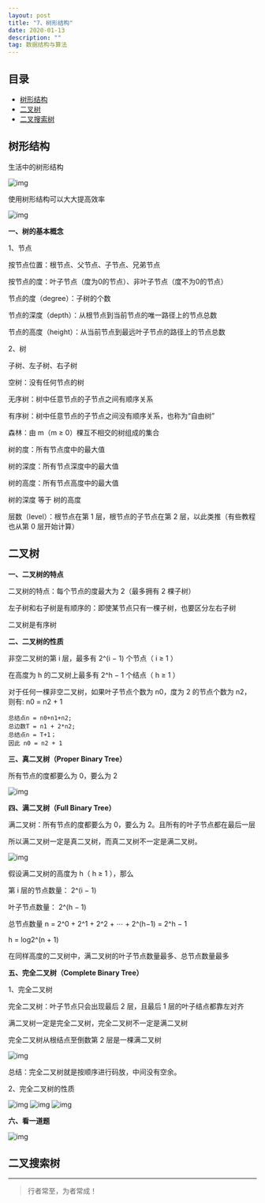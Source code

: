 ```yaml
---
layout: post
title: "7、树形结构"
date: 2020-01-13
description: ""
tag: 数据结构与算法
---
```







## 目录

* [树形结构](#content1)
* [二叉树](#content2)
* [二叉搜索树](#content2)





<!-- ************************************************ -->
## <a id="content1"></a>树形结构

生活中的树形结构

<img src="/images/DataStructurs/tree2.png" alt="img">


使用树形结构可以大大提高效率

<img src="/images/DataStructurs/tree1.png" alt="img">

**一、树的基本概念**

1、节点

按节点位置：根节点、父节点、子节点、兄弟节点

按节点的度：叶子节点（度为0的节点）、非叶子节点（度不为0的节点）

节点的度（degree）：子树的个数

节点的深度（depth）：从根节点到当前节点的唯一路径上的节点总数

节点的高度（height）：从当前节点到最远叶子节点的路径上的节点总数

2、树

子树、左子树、右子树

空树：没有任何节点的树

无序树：树中任意节点的子节点之间有顺序关系

有序树：树中任意节点的子节点之间没有顺序关系，也称为“自由树”

森林：由 m（m ≥ 0）棵互不相交的树组成的集合

树的度：所有节点度中的最大值

树的深度：所有节点深度中的最大值

树的高度：所有节点高度中的最大值

树的深度 等于 树的高度

层数（level）：根节点在第 1 层，根节点的子节点在第 2 层，以此类推（有些教程也从第 0 层开始计算）


<!-- ************************************************ -->
## <a id="content2"></a>二叉树

**一、二叉树的特点**

二叉树的特点：每个节点的度最大为 2（最多拥有 2 棵子树）

左子树和右子树是有顺序的：即使某节点只有一棵子树，也要区分左右子树

二叉树是有序树 

**二、二叉树的性质**

非空二叉树的第 i 层，最多有 2^(i − 1) 个节点（ i ≥ 1 ） 

在高度为 h 的二叉树上最多有 2^h − 1 个结点（ h ≥ 1 ） 

对于任何一棵非空二叉树，如果叶子节点个数为 n0，度为 2 的节点个数为 n2，则有: n0 = n2 + 1
```
总结点n = n0+n1+n2;
总边数T = n1 + 2*n2;
总结点n = T+1；
因此 n0 = n2 + 1
```
 

**三、真二叉树（Proper Binary Tree）**

所有节点的度都要么为 0，要么为 2

<img src="/images/DataStructurs/tree3.png" alt="img">


**四、满二叉树（Full Binary Tree）**


满二叉树：所有节点的度都要么为 0，要么为 2。且所有的叶子节点都在最后一层

所以满二叉树一定是真二叉树，而真二叉树不一定是满二叉树。

<img src="/images/DataStructurs/tree4.png" alt="img">


假设满二叉树的高度为 h（ h ≥ 1 ），那么

第 i 层的节点数量： 2^(i − 1)

叶子节点数量： 2^(h − 1) 

总节点数量 n  = 2^0 + 2^1 + 2^2 + ⋯ + 2^(h−1) = 2^h − 1  

h = log2^(n + 1) 

在同样高度的二叉树中，满二叉树的叶子节点数量最多、总节点数量最多



**五、完全二叉树（Complete Binary Tree）**

1、完全二叉树

完全二叉树：叶子节点只会出现最后 2 层，且最后 1 层的叶子结点都靠左对齐

满二叉树一定是完全二叉树，完全二叉树不一定是满二叉树

完全二叉树从根结点至倒数第 2 层是一棵满二叉树

<img src="/images/DataStructurs/tree5.png" alt="img">

总结：完全二叉树就是按顺序进行码放，中间没有空余。


2、完全二叉树的性质

<img src="/images/DataStructurs/tree6.png" alt="img">

<img src="/images/DataStructurs/tree7.png" alt="img">

<img src="/images/DataStructurs/tree8.png" alt="img">


**六、看一道题**

<img src="/images/DataStructurs/tree9.png" alt="img">


<!-- ************************************************ -->
## <a id="content3"></a>二叉搜索树



----------
>  行者常至，为者常成！


